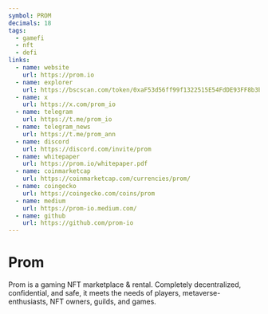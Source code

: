 ```yaml
---
symbol: PROM
decimals: 18
tags:
  - gamefi
  - nft
  - defi
links:
  - name: website
    url: https://prom.io
  - name: explorer
    url: https://bscscan.com/token/0xaF53d56ff99f1322515E54FdDE93FF8b3b7DAFd5
  - name: x
    url: https://x.com/prom_io
  - name: telegram
    url: https://t.me/prom_io
  - name: telegram_news
    url: https://t.me/prom_ann
  - name: discord
    url: https://discord.com/invite/prom
  - name: whitepaper
    url: https://prom.io/whitepaper.pdf
  - name: coinmarketcap
    url: https://coinmarketcap.com/currencies/prom/
  - name: coingecko
    url: https://coingecko.com/coins/prom
  - name: medium
    url: https://prom-io.medium.com/
  - name: github
    url: https://github.com/prom-io
---
```


# Prom

Prom is a gaming NFT marketplace & rental. Completely decentralized, confidential, and safe, it meets the needs of players, metaverse-enthusiasts, NFT owners, guilds, and games.
